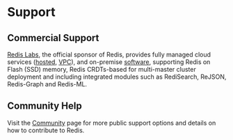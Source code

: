 Support
===

Commercial Support
---

[Redis Labs](https://redislabs.com), the official sponsor of Redis, provides fully managed cloud services ([hosted](https://redislabs.com/products/redis-cloud/), [VPC](https://redislabs.com/products/redis-cloud-private/)), and on-premise [software](https://redislabs.com/products/redis-pack/), supporting Redis on Flash (SSD) memory, Redis CRDTs-based for multi-master cluster deployment and including integrated modules such as RediSearch, ReJSON, Redis-Graph and Redis-ML.

Community Help
---

Visit the [Community](/community) page for more public support options and details on how to contribute to Redis.
